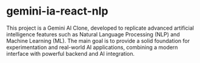 # gemini-ia-react-nlp
This project is a Gemini AI Clone, developed to replicate advanced artificial intelligence features such as Natural Language Processing (NLP) and Machine Learning (ML). The main goal is to provide a solid foundation for experimentation and real-world AI applications, combining a modern interface with powerful backend and AI integration.
